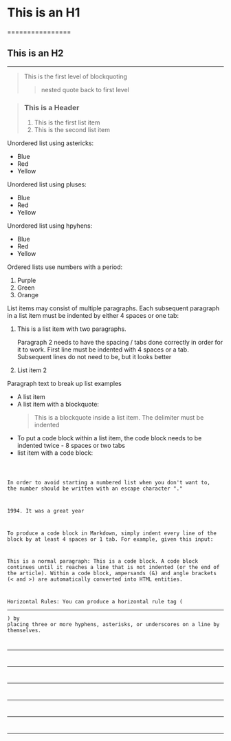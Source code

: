 # This is an H1
================

## This is an H2
--------------

> This is the first level of blockquoting
>> nested quote
> back to first level

>### This is a Header
>1. This is the first list item 
>2. This is the second list item 

Unordered list using astericks:
* Blue 
* Red
* Yellow

Unordered list using pluses:
+ Blue 
+ Red
+ Yellow

Unordered list using hpyhens:
- Blue
- Red
- Yellow

Ordered lists use numbers with a period:
1. Purple
2. Green
3. Orange 

List items may consist of multiple paragraphs. Each subsequent paragraph in a list item must be indented by either 4 spaces or one tab:

1.  This is a list item with two paragraphs. 

    Paragraph 2 needs to have the spacing / tabs done correctly in order for it to work. First line must be indented with 4 spaces or a tab. Subsequent lines do not need to be, but it looks  better 

2.  List item 2

Paragraph text to break up list examples 

* A list item 
* A list item with a blockquote:
	> This is a blockquote
	> inside a list item. The delimiter must be indented
* To put a code block within a list item, the code block needs to be indented twice - 8 spaces or two tabs
* list item with a code block:
		<code goes here>

In order to avoid starting a numbered list when you don't want to, the number should be written with an escape character "\."

1994\. It was a great year 


To produce a code block in Markdown, simply indent every line of the block by at least 4 spaces or 1 tab. For example, given this input:

This is a normal paragraph:
	This is a code block.
A code block continues until it reaches a line that is not indented (or the end of the article). Within a code block, ampersands (&) and angle brackets (< and >) are automatically converted into HTML entities.


Horizontal Rules: 
You can produce a horizontal rule tag (<hr />) by placing three or more hyphens, asterisks, or underscores on a line by themselves.

* * * 

***

******
- - - 
-------
__________

